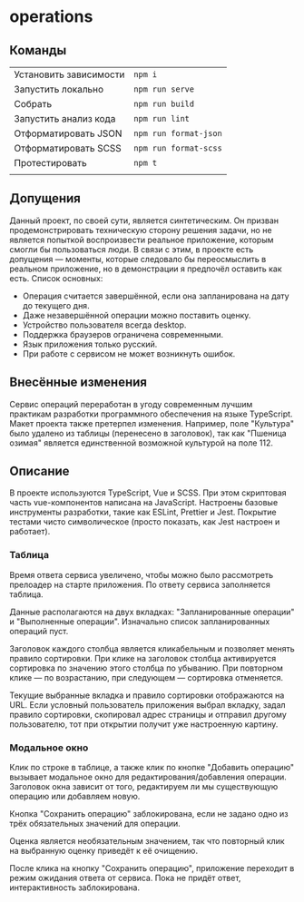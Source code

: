 # operations

## Команды

|                        |                       |
|------------------------|:----------------------|
| Установить зависимости | `npm i`               |
| Запустить локально     | `npm run serve`       |
| Собрать                | `npm run build`       |
| Запустить анализ кода  | `npm run lint`        |
| Отформатировать JSON   | `npm run format-json` |
| Отформатировать SCSS   | `npm run format-scss` |
| Протестировать         | `npm t`               |
|                        |                       |

## Допущения

Данный проект, по своей сути, является синтетическим. Он призван продемонстрировать
техническую сторону решения задачи, но не является попыткой воспроизвести реальное
приложение, которым смогли бы пользоваться люди. В связи с этим, в проекте есть
допущения — моменты, которые следовало бы переосмыслить в реальном приложение,
но в демонстрации я предпочёл оставить как есть. Список основных:

* Операция считается завершённой, если она запланирована на дату до текущего дня.
* Даже незавершённой операции можно поставить оценку.
* Устройство пользователя всегда desktop.
* Поддержка браузеров ограничена современными.
* Язык приложения только русский.
* При работе с сервисом не может возникнуть ошибок.

## Внесённые изменения

Сервис операций переработан в угоду современным лучшим практикам разработки
программного обеспечения на языке TypeScript. Макет проекта также претерпел
изменения. Например, поле "Культура" было удалено из таблицы
(перенесено в заголовок), так как "Пшеница озимая" является единственной
возможной культурой на поле 112.

## Описание

В проекте используются TypeScript, Vue и SCSS. При этом скриптовая часть
vue-компонентов написана на JavaScript. Настроены базовые инструменты разработки,
такие как ESLint, Prettier и Jest. Покрытие тестами чисто символическое
(просто показать, как Jest настроен и работает).

### Таблица

Время ответа сервиса увеличено, чтобы можно было рассмотреть прелоадер на
старте приложения. По ответу сервиса заполняется таблица.

Данные располагаются на двух вкладках: "Запланированные операции" и
"Выполненные операции". Изначально список запланированных операций пуст.

Заголовок каждого столбца является кликабельным и позволяет менять правило
сортировки. При клике на заголовок столбца активируется сортировка по значению
этого столбца по убыванию. При повторном клике — по возрастанию, при следующем
— сортировка отменяется.

Текущие выбранные вкладка и правило сортировки отображаются на URL. Если условный
пользователь приложения выбрал вкладку, задал правило сортировки, скопировал
адрес страницы и отправил другому пользователю, тот при открытии получит уже
настроенную картину.

### Модальное окно

Клик по строке в таблице, а также клик по кнопке "Добавить операцию" вызывает
модальное окно для редактирования/добавления операции. Заголовок окна зависит
от того, редактируем ли мы существующую операцию или добавляем новую.

Кнопка "Сохранить операцию" заблокирована, если не задано одно из трёх
обязательных значений для операции.

Оценка является необязательным значением, так что повторный клик на выбранную
оценку приведёт к её очищению.

После клика на кнопку "Сохранить операцию", приложение переходит в режим
ожидания ответа от сервиса. Пока не придёт ответ, интерактивность заблокирована.
